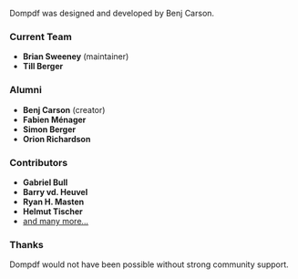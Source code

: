 Dompdf was designed and developed by Benj Carson.

### Current Team

- **Brian Sweeney** (maintainer)
- **Till Berger**

### Alumni

- **Benj Carson** (creator)
- **Fabien Ménager**
- **Simon Berger**
- **Orion Richardson**

### Contributors

- **Gabriel Bull**
- **Barry vd. Heuvel**
- **Ryan H. Masten**
- **Helmut Tischer**
- [and many more...](https://github.com/dompdf/dompdf/graphs/contributors)

### Thanks

Dompdf would not have been possible without strong community support.
